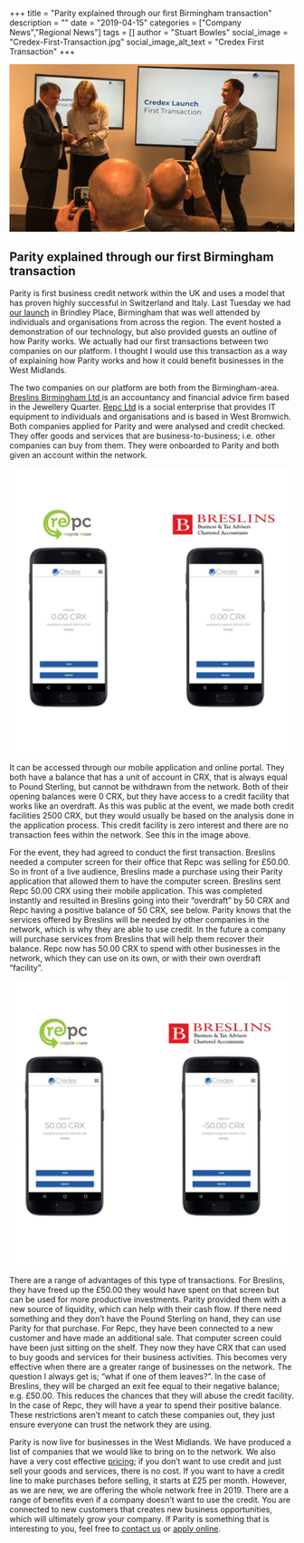 +++
title = "Parity explained through our first Birmingham transaction"
description = ""
date = "2019-04-15"
categories = ["Company News","Regional News"]
tags = []
author = "Stuart Bowles"
social_image = "Credex-First-Transaction.jpg"
social_image_alt_text = "Credex First Transaction"
+++

![Credex First Transaction](Credex-First-Transaction.jpg)

## Parity explained through our first Birmingham transaction


Parity is first business credit network within the UK and uses a model that has proven highly successful in Switzerland and Italy. Last Tuesday we had [our launch](/posts/2019-04-11_launch-of-parity-in-birmingham/) in Brindley Place, Birmingham that was well attended by individuals and organisations from across the region. The event hosted a demonstration of our technology, but also provided guests an outline of how Parity works. We actually had our first transactions between two companies on our platform. I thought I would use this transaction as a way of explaining how Parity works and how it could benefit businesses in the West Midlands.

The two companies on our platform are both from the Birmingham-area. [Breslins Birmingham Ltd ](https://www.breslins.co.uk/)is an accountancy and financial advice firm based in the Jewellery Quarter. [Repc Ltd](http://repcltd.co.uk/) is a social enterprise that provides IT equipment to individuals and organisations and is based in West Bromwich. Both companies applied for Parity and were analysed and credit checked. They offer goods and services that are business-to-business; i.e. other companies can buy from them. They were onboarded to Parity and both given an account within the network.

![Credex Account](CRX-Account(1).jpg)

It can be accessed through our mobile application and online portal. They both have a balance that has a unit of account in CRX, that is always equal to Pound Sterling, but cannot be withdrawn from the network. Both of their opening balances were 0 CRX, but they have access to a credit facility that works like an overdraft. As this was public at the event, we made both credit facilities 2500 CRX, but they would usually be based on the analysis done in the application process. This credit facility is zero interest and there are no transaction fees within the network. See this in the image above.

For the event, they had agreed to conduct the first transaction. Breslins needed a computer screen for their office that Repc was selling for £50.00. So in front of a live audience, Breslins made a purchase using their Parity application that allowed them to have the computer screen. Breslins sent Repc 50.00 CRX using their mobile application. This was completed instantly and resulted in Breslins going into their “overdraft” by 50 CRX and Repc having a positive balance of 50 CRX, see below. Parity knows that the services offered by Breslins will be needed by other companies in the network, which is why they are able to use credit. In the future a company will purchase services from Breslins that will help them recover their balance. Repc now has 50.00 CRX to spend with other businesses in the network, which they can use on its own, or with their own overdraft “facility”.

![Credex Account](CRX-Account(2).jpg)

There are a range of advantages of this type of transactions. For Breslins, they have freed up the £50.00 they would have spent on that screen but can be used for more productive investments. Parity provided them with a new source of liquidity, which can help with their cash flow. If there need something and they don’t have the Pound Sterling on hand, they can use Parity for that purchase. For Repc, they have been connected to a new customer and have made an additional sale. That computer screen could have been just sitting on the shelf. They now they have CRX that can used to buy goods and services for their business activities. This becomes very effective when there are a greater range of businesses on the network. The question I always get is; “what if one of them leaves?”. In the case of Breslins, they will be charged an exit fee equal to their negative balance; e.g. £50.00. This reduces the chances that they will abuse the credit facility. In the case of Repc, they will have a year to spend their positive balance. These restrictions aren’t meant to catch these companies out, they just ensure everyone can trust the network they are using.

Parity is now live for businesses in the West Midlands. We have produced a list of companies that we would like to bring on to the network. We also have a very cost effective [pricing](/pricing); if you don’t want to use credit and just sell your goods and services, there is no cost. If you want to have a credit line to make purchases before selling, it starts at £25 per month. However, as we are new, we are offering the whole network free in 2019. There are a range of benefits even if a company doesn’t want to use the credit. You are connected to new customers that creates new business opportunities, which will ultimately grow your company. If Parity is something that is interesting to you, feel free to [contact us](/contact) or [apply online](https://apply.parity.uk).
